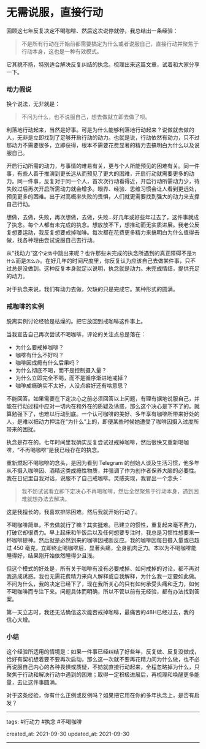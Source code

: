 # 无需说服，直接行动

回顾这七年反复决定不喝咖啡、然后这次说停就停，我总结出一条经验：

> 不是所有行动在开始前都需要搞定为什么或者说服自己，直接行动并聚焦于行动本身，这也是一种有效模式。

它其貌不扬，特别适合解决反复纠结的执念。梳理出来这篇文章，试着和大家分享一下。

### 动力假说

换个说法，无非就是：

> 不问为什么，也不说服自己，想去做就立即去做了呗。

利落地行动起来，当然是好事。可是为什么能够利落地行动起来？说做就去做的人，无非是立即找到了足够开启行动的动力。也就是说，行动依然有动力，只不过那动力不需要很多，立即获得，根本不需要花费显著的精力去搞明白为什么以及说服自己。

开启行动所需的动力，与事情的难易有关，更与个人所能预见的困难有关。同一件事，有些人善于推演到更长远从而预见了更大的困难，开启行动就需要更多的动力。同一件事，反复对于同一个人，首次次行动看得近，开启行动所需动力少，待失败过后再次开启所需动力就会增多。眼界、经验、思维习惯会让人看到更远处，预见更多的困难。出于对高概率失败的畏惧，人们就更需要找到强大的动力来支撑自己行动。

想做，去做，失败，再次想做，去做，失败…好几年或好些年过去了，这件事就成了执念。每个人都有未完成的执念。想放放不下，想推动而无实质进展。我老公反复想要运动，我反复想要戒掉咖啡。每次都在花费更多精力来搞明白为什么值得去做，找各种理由尝试说服自己去行动。

从“找动力”这个`定势`中跳出来呢？也许那些未完成的执念所遇到的真正障碍不是`为什么`而是`怎么办`。在好几年的时间尺度里，你反复认为应该自己去做某件事，只不过总是没做到。这种反复本身就足以说明，执念就是动力。未完成情结，提供充足的动力。

对于执念来说，我们有动力去做，欠缺的只是完成它。某种形式的圆满。

### 戒咖啡的实例

脱离实例讨论经验是枯燥的。把它放回到戒咖啡这件事上。

当我宣告自己再次尝试不喝咖啡，评论的关注点总是落在：

- 为什么要戒掉咖啡？
- 咖啡有什么不好吗？
- 咖啡因成瘾有什么后果吗？
- 为什么彻底不喝，而不是控制摄入量？
- 为什么立即完全不喝，而不是循序渐进地戒掉？
- 咖啡成瘾确实不太好，人没点癖好还有啥意思？

不能回答。如果需要在下定决心之前必须回答以上问题，有理有据地说服自己，并能在行动过程中应对一切内在和外在的质疑及诱惑，那么这个决心是下不了的。就算勉强下了，也难以行动到底。一个认可咖啡的美好、多年享有咖啡所带来好处的人，是难以把动力押注在“为什么”上的，即便某些时候她遭受了咖啡因摄入过度所带来的困扰。

执念是存在的。七年时间里我确实反复尝试过戒掉咖啡，然后很快又重新喝咖啡，“不再喝咖啡”是我已经存在的执念。

重新燃起不喝咖啡的念头，是因为看到 Telegram 的创始人谈及生活习惯，他多年从不摄入咖啡因、酒精这类成瘾性物质，并强调了作为创作者保养大脑的必要性。我在日记里自我对话，说服不了自己戒咖啡。灵感突现，我冒出一个念头：

> 我不妨试试看立即下定决心不再喝咖啡，然后全然聚焦于行动本身，遇到困难就想办法去解决。

这是我擅长的，我喜欢排除困难。然后我就开始行动了。

不喝咖啡简单，不去做就行了嘛？其实挺难。已建立的惯性，重复起来毫不费力，打破它却很费力。早上起床和午饭后以及任何想要专注时，我总是习惯性想要来一杯咖啡提神。然后就是必然到来的咖啡因戒断反应。我的咖啡因每日摄入量或已超过 450 毫克，立即终止喝咖啡后，显著头痛，全身肌肉乏力。本以为不喝咖啡能睡得好，结果刚开始依然睡得少且浅。

但这个模式的好处是，所有关于咖啡有没有必要戒掉、如何戒掉的讨论，都不再对我造成诱惑。我也无需花费精力来向人解释或自我解释，为什么我一定要如此做。不问为什么，我的决定已经下了，现在我所关心的只有如何承受头痛和乏力，如何不喝咖啡而专注下来。问题具体而明确，所以不管以前有无经验，都有办法找到答案。

第一天立志时，我还无法确信这次能否戒掉咖啡，最痛苦的48H已经过去，我的信心大增。

### 小结

这个经验所适用的情境是：如果一件事已经纠结了好些年，反复做、反复没做成，恰好有契机想着要不要再次启动，那么这一次就不要再花精力问为什么做，也不必再说服自己内心的各种畏惧或质疑，不妨就直接行动起来，全程忽略掉为什么，只聚焦于行动和解决行动中遇到的困难；取得一定积极进展后，再梳理和唤醒更多能量，去让这件事圆满。

对于这条经验，你有什么正例或反例吗？如果把它用在你的多年执念上，是否有启发？

---

tags: #行动力  #执念 #不喝咖啡

created_at: 2021-09-30
updated_at: 2021-09-30

---

